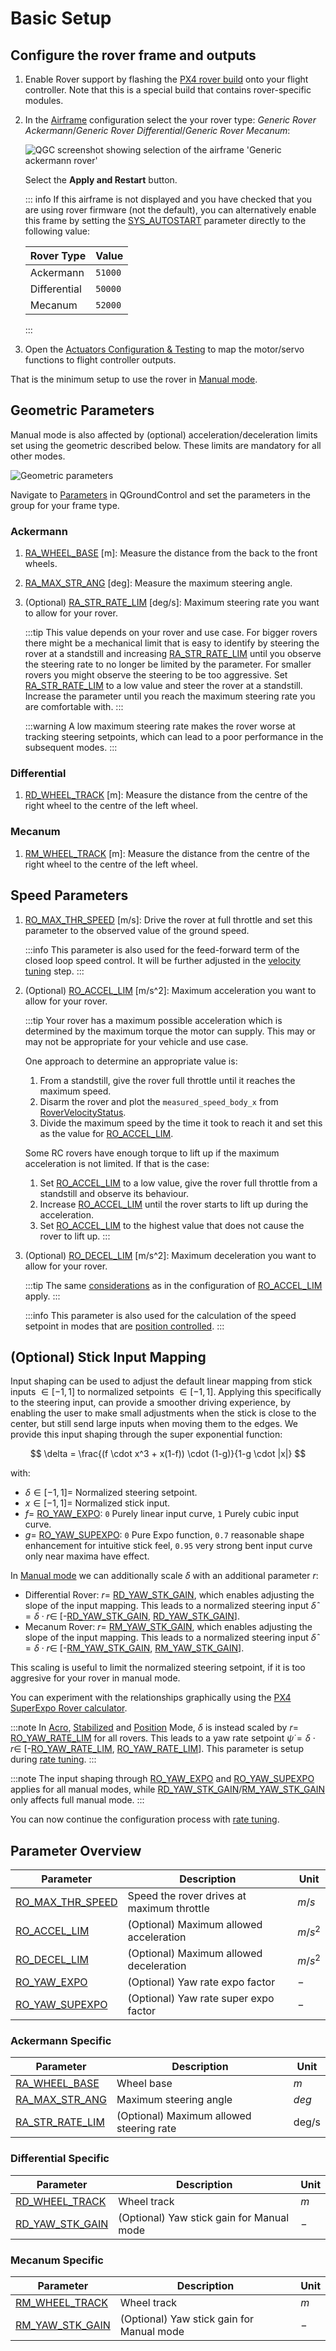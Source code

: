 # Basic Setup

## Configure the rover frame and outputs

1. Enable Rover support by flashing the [PX4 rover build](../config_rover/index.md#flashing-the-rover-build) onto your flight controller.
   Note that this is a special build that contains rover-specific modules.

2. In the [Airframe](../config/airframe.md) configuration select the your rover type: _Generic Rover Ackermann_/_Generic Rover Differential_/_Generic Rover Mecanum_:

   ![QGC screenshot showing selection of the airframe 'Generic ackermann rover'](../../assets/config/airframe/airframe_generic_rover_ackermann.png)

   Select the **Apply and Restart** button.

   ::: info
   If this airframe is not displayed and you have checked that you are using rover firmware (not the default), you can alternatively enable this frame by setting the [SYS_AUTOSTART](../advanced_config/parameter_reference.md#SYS_AUTOSTART) parameter directly to the following value:

   | Rover Type   | Value   |
   | ------------ | ------- |
   | Ackermann    | `51000` |
   | Differential | `50000` |
   | Mecanum      | `52000` |

   :::

3. Open the [Actuators Configuration & Testing](../config/actuators.md) to map the motor/servo functions to flight controller outputs.

That is the minimum setup to use the rover in [Manual mode](../flight_modes_rover/manual.md#manual-mode).

## Geometric Parameters

Manual mode is also affected by (optional) acceleration/deceleration limits set using the geometric described below.
These limits are mandatory for all other modes.

![Geometric parameters](../../assets/config/rover/geometric_parameters.png)

Navigate to [Parameters](../advanced_config/parameters.md) in QGroundControl and set the parameters in the group for your frame type.

### Ackermann

1. [RA_WHEEL_BASE](#RA_WHEEL_BASE) [m]: Measure the distance from the back to the front wheels.
2. [RA_MAX_STR_ANG](#RA_MAX_STR_ANG) [deg]: Measure the maximum steering angle.
3. (Optional) [RA_STR_RATE_LIM](#RA_STR_RATE_LIM) [deg/s]: Maximum steering rate you want to allow for your rover.

   :::tip
   This value depends on your rover and use case.
   For bigger rovers there might be a mechanical limit that is easy to identify by steering the rover at a standstill and increasing
   [RA_STR_RATE_LIM](#RA_STR_RATE_LIM) until you observe the steering rate to no longer be limited by the parameter.
   For smaller rovers you might observe the steering to be too aggressive. Set [RA_STR_RATE_LIM](#RA_STR_RATE_LIM) to a low value and steer the rover at a standstill.
   Increase the parameter until you reach the maximum steering rate you are comfortable with.
   :::

   :::warning
   A low maximum steering rate makes the rover worse at tracking steering setpoints, which can lead to a poor performance in the subsequent modes.
   :::

### Differential

1. [RD_WHEEL_TRACK](#RD_WHEEL_TRACK) [m]: Measure the distance from the centre of the right wheel to the centre of the left wheel.

### Mecanum

1. [RM_WHEEL_TRACK](#RM_WHEEL_TRACK) [m]: Measure the distance from the centre of the right wheel to the centre of the left wheel.

## Speed Parameters

1. [RO_MAX_THR_SPEED](#RO_MAX_THR_SPEED) [m/s]: Drive the rover at full throttle and set this parameter to the observed value of the ground speed.

   :::info
   This parameter is also used for the feed-forward term of the closed loop speed control.
   It will be further adjusted in the [velocity tuning](velocity_tuning.md) step.
   :::

2. (Optional) [RO_ACCEL_LIM](#RO_ACCEL_LIM) [m/s^2]: Maximum acceleration you want to allow for your rover.

   <a id="RO_ACCEL_LIM_CONSIDERATIONS"></a>

   :::tip
   Your rover has a maximum possible acceleration which is determined by the maximum torque the motor can supply.
   This may or may not be appropriate for your vehicle and use case.

   One approach to determine an appropriate value is:

   1. From a standstill, give the rover full throttle until it reaches the maximum speed.
   2. Disarm the rover and plot the `measured_speed_body_x` from [RoverVelocityStatus](../msg_docs/RoverVelocityStatus.md).
   3. Divide the maximum speed by the time it took to reach it and set this as the value for [RO_ACCEL_LIM](#RO_ACCEL_LIM).

   Some RC rovers have enough torque to lift up if the maximum acceleration is not limited.
   If that is the case:

   1. Set [RO_ACCEL_LIM](#RO_ACCEL_LIM) to a low value, give the rover full throttle from a standstill and observe its behaviour.
   2. Increase [RO_ACCEL_LIM](#RO_ACCEL_LIM) until the rover starts to lift up during the acceleration.
   3. Set [RO_ACCEL_LIM](#RO_ACCEL_LIM) to the highest value that does not cause the rover to lift up.
      :::

3. (Optional) [RO_DECEL_LIM](#RO_DECEL_LIM) [m/s^2]: Maximum deceleration you want to allow for your rover.

   :::tip
   The same [considerations](#RO_ACCEL_LIM_CONSIDERATIONS) as in the configuration of [RO_ACCEL_LIM](#RO_ACCEL_LIM) apply.
   :::

   :::info
   This parameter is also used for the calculation of the speed setpoint in modes that are [position controlled](position_tuning.md).
   :::

## (Optional) Stick Input Mapping

Input shaping can be used to adjust the default linear mapping from stick inputs $\in [-1, 1]$ to normalized setpoints $\in [-1, 1]$. Applying this specifically to the steering input, can provide a smoother driving experience, by enabling the user to make small adjustments when the stick is close to the center, but still send large inputs when moving them to the edges.
We provide this input shaping through the super exponential function:

$$
\delta = \frac{(f \cdot x^3 + x(1-f)) \cdot (1-g)}{1-g \cdot |x|}
$$

with:
- $\delta \in [-1, 1]=$ Normalized steering setpoint.
- $x \in [-1, 1]=$ Normalized stick input.
- $f=$ [RO_YAW_EXPO](#RO_YAW_EXPO): `0` Purely linear input curve, `1` Purely cubic input curve.
- $g=$ [RO_YAW_SUPEXPO](#RO_YAW_SUPEXPO): `0` Pure Expo function, `0.7` reasonable shape enhancement for intuitive stick feel, `0.95` very strong bent input curve only near maxima have effect.

In [Manual mode](../flight_modes_rover/manual.md#manual-mode) we can additionally scale $\delta$ with an additional parameter $r$:
- Differential Rover: $r=$ [RD_YAW_STK_GAIN](#RD_YAW_STK_GAIN), which enables adjusting the slope of the input mapping. This leads to a normalized steering input $\hat{\delta} = \delta \cdot r \in$ [-[RD_YAW_STK_GAIN](#RD_YAW_STK_GAIN), [RD_YAW_STK_GAIN](#RD_YAW_STK_GAIN)].
- Mecanum Rover: $r=$ [RM_YAW_STK_GAIN](#RM_YAW_STK_GAIN), which enables adjusting the slope of the input mapping. This leads to a normalized steering input $\hat{\delta} = \delta \cdot r \in$ [-[RM_YAW_STK_GAIN](#RM_YAW_STK_GAIN), [RM_YAW_STK_GAIN](#RM_YAW_STK_GAIN)].

This scaling is useful to limit the normalized steering setpoint, if it is too aggresive for your rover in manual mode.

You can experiment with the relationships graphically using the [PX4 SuperExpo Rover calculator](https://www.desmos.com/calculator/gwm8lrlanx).

:::note
In [Acro](../flight_modes_rover/manual.md#acro-mode), [Stabilized](../flight_modes_rover/manual.md#stabilized-mode) and [Position](../flight_modes_rover/manual.md#position-mode) Mode, $\delta$ is instead scaled by $r=$ [RO_YAW_RATE_LIM](../advanced_config/parameter_reference.md#RO_MAX_THR_SPEED) for all rovers. This leads to a yaw rate setpoint $\dot{\psi} = \delta \cdot r \in$ [-[RO_YAW_RATE_LIM](../advanced_config/parameter_reference.md#RO_MAX_THR_SPEED), [RO_YAW_RATE_LIM](../advanced_config/parameter_reference.md#RO_MAX_THR_SPEED)]. This parameter is setup during [rate tuning](rate_tuning.md).
:::

:::note
The input shaping through [RO_YAW_EXPO](#RO_YAW_EXPO) and [RO_YAW_SUPEXPO](#RO_YAW_SUPEXPO) applies for all manual modes, while [RD_YAW_STK_GAIN](#RD_YAW_STK_GAIN)/[RM_YAW_STK_GAIN](#RM_YAW_STK_GAIN) only affects full manual mode.
:::

You can now continue the configuration process with [rate tuning](rate_tuning.md).

## Parameter Overview

| Parameter                                                                                                   | Description                                | Unit    |
| ----------------------------------------------------------------------------------------------------------- | ------------------------------------------ | ------- |
| <a id="RO_MAX_THR_SPEED"></a>[RO_MAX_THR_SPEED](../advanced_config/parameter_reference.md#RO_MAX_THR_SPEED) | Speed the rover drives at maximum throttle | $m/s$   |
| <a id="RO_ACCEL_LIM"></a>[RO_ACCEL_LIM](../advanced_config/parameter_reference.md#RO_ACCEL_LIM)             | (Optional) Maximum allowed acceleration    | $m/s^2$ |
| <a id="RO_DECEL_LIM"></a>[RO_DECEL_LIM](../advanced_config/parameter_reference.md#RO_DECEL_LIM)             | (Optional) Maximum allowed deceleration    | $m/s^2$ |
| <a id="RO_YAW_EXPO"></a>[RO_YAW_EXPO](../advanced_config/parameter_reference.md#RO_YAW_EXPO)                | (Optional) Yaw rate expo factor            | $-$     |
| <a id="RO_YAW_SUPEXPO"></a>[RO_YAW_SUPEXPO](../advanced_config/parameter_reference.md#RO_YAW_SUPEXPO)       | (Optional) Yaw rate super expo factor      | $-$     |


### Ackermann Specific

| Parameter                                                                                                | Description                              | Unit  |
| -------------------------------------------------------------------------------------------------------- | ---------------------------------------- | ----- |
| <a id="RA_WHEEL_BASE"></a>[RA_WHEEL_BASE](../advanced_config/parameter_reference.md#RA_WHEEL_BASE)       | Wheel base                               | $m$   |
| <a id="RA_MAX_STR_ANG"></a>[RA_MAX_STR_ANG](../advanced_config/parameter_reference.md#RA_MAX_STR_ANG)    | Maximum steering angle                   | $deg$ |
| <a id="RA_STR_RATE_LIM"></a>[RA_STR_RATE_LIM](../advanced_config/parameter_reference.md#RA_STR_RATE_LIM) | (Optional) Maximum allowed steering rate | deg/s |

### Differential Specific

| Parameter                                                                                                | Description                               | Unit |
| -------------------------------------------------------------------------------------------------------- | ----------------------------------------- | ---- |
| <a id="RD_WHEEL_TRACK"></a>[RD_WHEEL_TRACK](../advanced_config/parameter_reference.md#RD_WHEEL_TRACK)    | Wheel track                               | $m$  |
| <a id="RD_YAW_STK_GAIN"></a>[RD_YAW_STK_GAIN](../advanced_config/parameter_reference.md#RD_YAW_STK_GAIN) | (Optional) Yaw stick gain for Manual mode | $-$  |


### Mecanum Specific

| Parameter                                                                                                | Description                               | Unit |
| -------------------------------------------------------------------------------------------------------- | ----------------------------------------- | ---- |
| <a id="RM_WHEEL_TRACK"></a>[RM_WHEEL_TRACK](../advanced_config/parameter_reference.md#RM_WHEEL_TRACK)    | Wheel track                               | $m$  |
| <a id="RM_YAW_STK_GAIN"></a>[RM_YAW_STK_GAIN](../advanced_config/parameter_reference.md#RM_YAW_STK_GAIN) | (Optional) Yaw stick gain for Manual mode | $-$  |
